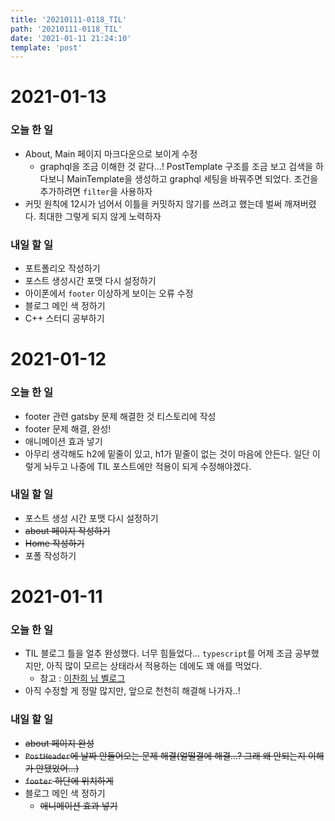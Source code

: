 ```yaml
---
title: '20210111-0118_TIL'
path: '20210111-0118_TIL'
date: '2021-01-11 21:24:10'
template: 'post'
---
```


# 2021-01-13
### 오늘 한 일
* About, Main 페이지 마크다운으로 보이게 수정
    * graphql을 조금 이해한 것 같다...! PostTemplate 구조를 조금 보고 검색을 하다보니 MainTemplate을 생성하고 graphql 세팅을 바꿔주면 되었다. 조건을 추가하려면 `filter`을 사용하자
* 커밋 원칙에 12시가 넘어서 이틀을 커밋하지 않기를 쓰려고 했는데 벌써 깨져버렸다. 최대한 그렇게 되지 않게 노력하자

### 내일 할 일
* 포트폴리오 작성하기
* 포스트 생성시간 포맷 다시 설정하기
* 아이폰에서 `footer` 이상하게 보이는 오류 수정
* 블로그 메인 색 정하기
* C++ 스터디 공부하기


# 2021-01-12
### 오늘 한 일
* footer 관련 gatsby 문제 해결한 것 티스토리에 작성
* footer 문제 해결, 완성!
* 애니메이션 효과 넣기
* 아무리 생각해도 h2에 밑줄이 있고, h1가 밑줄이 없는 것이 마음에 안든다. 일단 이렇게 놔두고 나중에 TIL 포스트에만 적용이 되게 수정해야겠다.


### 내일 할 일
* 포스트 생성 시간 포맷 다시 설정하기
* ~~about 페이지 작성하기~~
* ~~Home 작성하기~~
* 포폴 작성하기



# 2021-01-11
### 오늘 한 일
* TIL 블로그 틀을 얼추 완성했다. 너무 힘들었다... `typescript`를 어제 조금 공부했지만, 아직 많이 모르는 상태라서 적용하는 데에도 꽤 애를 먹었다.
    - 참고 : [이찬희 님 벨로그](https://velog.io/@iamchanii/build-a-blog-with-gatsby-and-typescript-part-1)
* 아직 수정할 게 정말 많지만, 앞으로 천천히 해결해 나가자..!

### 내일 할 일
* ~~about 페이지 완성~~
* ~~`PostHeader`에 날짜 안들어오는 문제 해결(얼떨결에 해결...? 그래 왜 안되는지 이해가 안됐었어...)~~
* ~~`footer` 하단에 위치하게~~
* 블로그 메인 색 정하기
    * ~~애니메이션 효과 넣기~~

